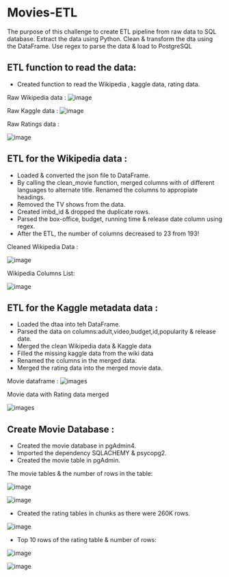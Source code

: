 # Movies-ETL 
The purpose of this challenge to create ETL pipeline from raw data to SQL database. Extract the data using Python. Clean & transform the dta using the DataFrame. Use regex to parse the data & load to PostgreSQL

## ETL function to read the data:    

* Created function to read the Wikipedia , kaggle data, rating data. 

Raw Wikipedia data :
![image](IMAGES/del1_wiki.PNG)

Raw Kaggle data :
![image](IMAGES/del1_kaggle.PNG)

Raw Ratings data :

![image](IMAGES/del1_ratings.PNG)

## ETL for the Wikipedia data :  
* Loaded & converted the json file to DataFrame.
* By calling the clean_movie function, merged columns with of different languages to alternate title. Renamed the columns to appropiate headings.
* Removed the TV shows from the data.
* Created imbd_id & dropped the duplicate rows.
* Parsed the box-office, budget, running time & release date column using regex.
* After the ETL, the number of columns decreased to 23 from 193!

Cleaned Wikipedia Data :

![image](IMAGES/wiki_movies_df.PNG)

Wikipedia Columns List:

![image](IMAGES/wiki_movies_columns.PNG)

## ETL for the Kaggle metadata data : 
* Loaded the dtaa into teh DataFrame.
* Parsed the data on columns:adult,video,budget,id,popularity & release date. 
* Merged the clean Wikipedia data & Kaggle data 
* Filled the missing kaggle data from the wiki data
* Renamed the columns in the merged data.
* Merged the rating data into the merged movie data.

Movie dataframe :
![images](IMAGES/del2_kaggle2.PNG)

Movie data with Rating data merged

![images](IMAGES/del2_kaggle1.PNG)

## Create Movie Database : 
* Created the movie database in pgAdmin4.
* Imported the dependency SQLACHEMY & psycopg2.
* Created the movie table in pgAdmin.

The movie  tables & the number of rows in the table:

![image](IMAGES/del4_table.PNG)

![image](IMAGES/movies_table.PNG)

* Created the rating tables in chunks as there were 260K rows.

![image](IMAGES/creating_ratings_table.PNG)

* Top 10 rows of the rating table & number of rows:

![image](IMAGES/del4_ratings.PNG)

![image](IMAGES/ratings_table.PNG)



